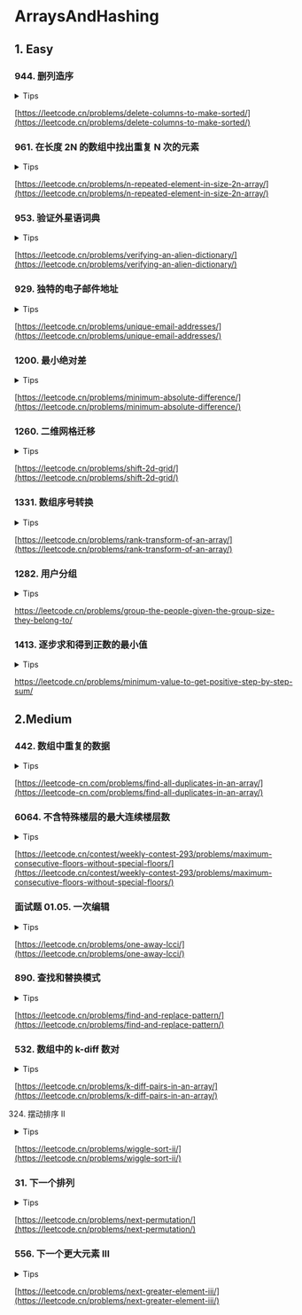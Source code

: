 # ArraysAndHashing

## 1. Easy

### 944. 删列造序

<details>
<summary>Tips</summary>

1. 竖着遍历即可

</details>

[https://leetcode.cn/problems/delete-columns-to-make-sorted/](https://leetcode.cn/problems/delete-columns-to-make-sorted/)

### 961. 在长度 2N 的数组中找出重复 N 次的元素

<details>
<summary>Tips</summary>

1. 用Set记录出现的只要重复了就是答案

</details>

[https://leetcode.cn/problems/n-repeated-element-in-size-2n-array/](https://leetcode.cn/problems/n-repeated-element-in-size-2n-array/)

### 953. 验证外星语词典

<details>
<summary>Tips</summary>

1. 记得每次比较后根据长度再进行一次额外判断

</details>

[https://leetcode.cn/problems/verifying-an-alien-dictionary/](https://leetcode.cn/problems/verifying-an-alien-dictionary/)

### 929. 独特的电子邮件地址

<details>
<summary>Tips</summary>

1. isDomain直接append然后continue

</details>

[https://leetcode.cn/problems/unique-email-addresses/](https://leetcode.cn/problems/unique-email-addresses/)

### 1200. 最小绝对差

<details>
<summary>Tips</summary>

1. 排序然后相邻求差的绝对值看下是否最小
2. 是的话就add
3. 否则清空重新add

</details>

[https://leetcode.cn/problems/minimum-absolute-difference/](https://leetcode.cn/problems/minimum-absolute-difference/)

### 1260. 二维网格迁移

<details>
<summary>Tips</summary>

1. 二维数组转一维数组,然后推算一个映射关系

</details>

[https://leetcode.cn/problems/shift-2d-grid/](https://leetcode.cn/problems/shift-2d-grid/)

### 1331. 数组序号转换

<details>
<summary>Tips</summary>

1. 复制一个新数组用于排序
2. 使用一个Map记录排序后的值和对应的序号(map.size()+1)

</details>

[https://leetcode.cn/problems/rank-transform-of-an-array/](https://leetcode.cn/problems/rank-transform-of-an-array/)

### 1282. 用户分组

<details>
<summary>Tips</summary>

1. 使用Map<Integer, List<Integer>>存储即可

</details>

[https://leetcode.cn/problems/group-the-people-given-the-group-size-they-belong-to/
](https://leetcode.cn/problems/group-the-people-given-the-group-size-they-belong-to/
)

### 1413. 逐步求和得到正数的最小值

<details>
<summary>Tips</summary>

1. 前缀和

</details>

[https://leetcode.cn/problems/minimum-value-to-get-positive-step-by-step-sum/
](https://leetcode.cn/problems/minimum-value-to-get-positive-step-by-step-sum/
)

## 2.Medium

### 442. 数组中重复的数据

<details>
<summary>Tips</summary>

1. 原地哈希
2. 题目说了nums[i]的范围是[1,n]最多出现2次
3. 所以原地交换,只要nums[i]只出现1次则必定在nums[i]-1的位置,
4. nums[i] != nums[nums[i] - 1]不断进行交换,最后只要nums[i]-1!=i的都是结果

</details>

[https://leetcode-cn.com/problems/find-all-duplicates-in-an-array/](https://leetcode-cn.com/problems/find-all-duplicates-in-an-array/)

### 6064. 不含特殊楼层的最大连续楼层数

<details>
<summary>Tips</summary>

1. 直接遍历specials即可
2. 每次计算差值时记得-1
3. 遍历完再计算一遍

</details>


[https://leetcode.cn/contest/weekly-contest-293/problems/maximum-consecutive-floors-without-special-floors/](https://leetcode.cn/contest/weekly-contest-293/problems/maximum-consecutive-floors-without-special-floors/)

### 面试题 01.05. 一次编辑

<details>
<summary>Tips</summary>

1. 长度最多相差一个
2. 不相同就最多多进一个 || 补一个

</details>

[https://leetcode.cn/problems/one-away-lcci/](https://leetcode.cn/problems/one-away-lcci/)

### 890. 查找和替换模式

<details>
<summary>Tips</summary>

1. 用2个HashMap构造双映射

</details>

[https://leetcode.cn/problems/find-and-replace-pattern/](https://leetcode.cn/problems/find-and-replace-pattern/)

### 532. 数组中的 k-diff 数对

<details>
<summary>Tips</summary>

1. 用HashMap记录值和数量即可

</details>

[https://leetcode.cn/problems/k-diff-pairs-in-an-array/](https://leetcode.cn/problems/k-diff-pairs-in-an-array/)

324. 摆动排序 II

<details>
<summary>Tips</summary>

1. 拷贝一个新数组后排序
2. left指向中间如果长度是奇数则指向中间后一个位置,right从长度-1开始
3. 先放left--,然后放right--
4. 最后如果是奇数,将最后的位置赋值成排序后的0元素

</details>

[https://leetcode.cn/problems/wiggle-sort-ii/](https://leetcode.cn/problems/wiggle-sort-ii/)

### 31. 下一个排列

<details>
<summary>Tips</summary>

1. 先从右向左找到i-1 < i的i-1
2. 再从右向左找到第一个 > i-1的索引
3. 交换那个索引和i-1
4. 反转i以及后面的元素
5. 其实画个二维坐标就懂了,比如230241 => 230412

</details>

[https://leetcode.cn/problems/next-permutation/](https://leetcode.cn/problems/next-permutation/)

### 556. 下一个更大元素 III

<details>
<summary>Tips</summary>

1. 同31

</details>

[https://leetcode.cn/problems/next-greater-element-iii/](https://leetcode.cn/problems/next-greater-element-iii/)